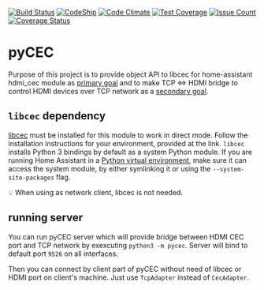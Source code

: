 [![Build Status](https://travis-ci.org/konikvranik/pyCEC.svg?branch=dev)](https://travis-ci.org/konikvranik/pyCEC)
[![CodeShip](https://codeship.com/projects/7e847d60-a377-0134-e221-0a9a91773973/status?branch=dev)](https://app.codeship.com/projects/190270)
[![Code Climate](https://codeclimate.com/github/konikvranik/pyCEC/badges/gpa.svg)](https://codeclimate.com/github/konikvranik/pyCEC)
[![Test Coverage](https://codeclimate.com/github/konikvranik/pyCEC/badges/coverage.svg)](https://codeclimate.com/github/konikvranik/pyCEC/coverage)
[![Issue Count](https://codeclimate.com/github/konikvranik/pyCEC/badges/issue_count.svg)](https://codeclimate.com/github/konikvranik/pyCEC)
[![Coverage Status](https://coveralls.io/repos/github/konikvranik/pyCEC/badge.svg?branch=dev)](https://coveralls.io/github/konikvranik/pyCEC?branch=dev)


pyCEC
=====


Purpose of this project is to provide object API to libcec for home-assistant hdmi_cec module as [primary goal](https://github.com/konikvranik/pyCEC/projects/1)
and to make TCP <=> HDMI bridge to control HDMI devices over TCP network as a [secondary goal](https://github.com/konikvranik/pyCEC/projects/2).


`libcec` dependency
-----------------

[libcec](https://github.com/Pulse-Eight/libcec) must be installed for this module to work in direct mode. Follow the installation instructions for your environment, provided at the link. `libcec` installs Python 3 bindings by default as a system Python module. If you are running Home Assistant in a [Python virtual environment](/getting-started/installation-virtualenv/), make sure it can access the system module, by either symlinking it or using the `--system-site-packages` flag.

:bulb: When using as network client, libcec is not needed.

running server
--------------

You can run pyCEC server which will provide bridge between HDMI CEC port and TCP network by exexcuting `python3 -m pycec`.
Server will bind to default port `9526` on all interfaces.

Then you can connect by client part of pyCEC without need of libcec or HDMI port on client's machine.
Just use `TcpAdapter` instead of `CecAdapter`.



